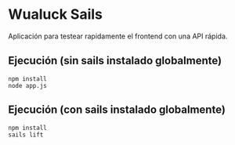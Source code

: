 # Wualuck Sails

Aplicación para testear rapidamente el frontend con una API rápida.

## Ejecución (sin sails instalado globalmente)

```
npm install
node app.js
```

## Ejecución (con sails instalado globalmente)
```
npm install
sails lift
```
